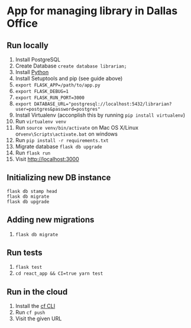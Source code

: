 # App for managing library in Dallas Office

## Run locally

1. Install PostgreSQL
1. Create Database `create database librarian;`
1. Install [Python](http://docs.python-guide.org/en/latest/starting/installation/)
1. Install Setuptools and pip (see guide above)
1. `export FLASK_APP=/path/to/app.py`
1. `export FLASK_DEBUG=1`
1. `export FLASK_RUN_PORT=3000`
1. `export DATABASE_URL="postgresql://localhost:5432/librarian?user=postgres&password=postgres"`
1. Install Virtualenv (acconplish this by running `pip install virtualenv`)
1. Run `virtualenv venv`
1. Run `source venv/bin/activate` on Mac OS X/Linux or`venv\Scripts\activate.bat` on windows
1. Run `pip install -r requirements.txt`
1. Migrate database `flask db upgrade`
1. Run `flask run`
1. Visit [http://localhost:3000](http://localhost:3000)

## Initializing new DB instance
```
flask db stamp head
flask db migrate
flask db upgrade
```

## Adding new migrations
1. `flask db migrate`

## Run tests
1. `flask test`
1. `cd react_app && CI=true yarn test`

## Run in the cloud

1. Install the [cf CLI](https://github.com/cloudfoundry/cli#downloads)
1. Run `cf push`
1. Visit the given URL

